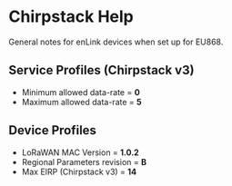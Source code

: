 # Chirpstack Help

General notes for enLink devices when set up for EU868.

## Service Profiles (Chirpstack v3)

- Minimum allowed data-rate = **0**
- Maximum allowed data-rate = **5**

## Device Profiles

- LoRaWAN MAC Version = **1.0.2**
- Regional Parameters revision = **B**
- Max EIRP (Chirpstack v3) = **14**

